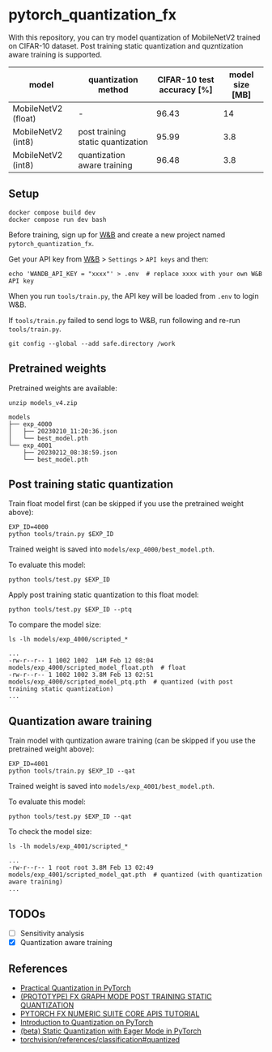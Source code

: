 # pytorch_quantization_fx

With this repository, you can try model quantization of MobileNetV2 trained on CIFAR-10 dataset.
Post training static quantization and quzntization aware training is supported.

|model               |quantization method                |CIFAR-10 test accuracy [%] |model size [MB]
|---                 |---                                |---                      |---
|MobileNetV2 (float) |-                                  |96.43                    |14
|MobileNetV2 (int8)  |post training static quantization  |95.99                    |3.8
|MobileNetV2 (int8)  |quantization aware training        |96.48                    |3.8

## Setup

```
docker compose build dev
docker compose run dev bash
```

Before training, sign up for [W&B](https://wandb.ai)
and create a new project named `pytorch_quantization_fx`.

Get your API key from [W&B](https://wandb.ai) > `Settings` > `API keys` and then:

```
echo 'WANDB_API_KEY = "xxxx"' > .env  # replace xxxx with your own W&B API key
```

When you run `tools/train.py`, the API key will be loaded from `.env` to login W&B.

If `tools/train.py` failed to send logs to W&B, run following and re-run `tools/train.py`.

```
git config --global --add safe.directory /work
```

## Pretrained weights

Pretrained weights are available:

```
unzip models_v4.zip
```

```
models
├── exp_4000
│   ├── 20230210_11:20:36.json
│   └── best_model.pth
└── exp_4001
    ├── 20230212_08:38:59.json
    └── best_model.pth
```

## Post training static quantization

Train float model first (can be skipped if you use the pretrained weight above):

```
EXP_ID=4000
python tools/train.py $EXP_ID
```

Trained weight is saved into `models/exp_4000/best_model.pth`.

To evaluate this model:

```
python tools/test.py $EXP_ID
```

Apply post training static quantization to this float model:

```
python tools/test.py $EXP_ID --ptq
```

To compare the model size:

```
ls -lh models/exp_4000/scripted_*

...
-rw-r--r-- 1 1002 1002  14M Feb 12 08:04 models/exp_4000/scripted_model_float.pth  # float
-rw-r--r-- 1 1002 1002 3.8M Feb 13 02:51 models/exp_4000/scripted_model_ptq.pth  # quantized (with post training static quantization)
...
```

## Quantization aware training

Train model with quntization aware training (can be skipped if you use the pretrained weight above):

```
EXP_ID=4001
python tools/train.py $EXP_ID --qat
```

Trained weight is saved into `models/exp_4001/best_model.pth`.

To evaluate this model:

```
python tools/test.py $EXP_ID --qat
```

To check the model size:

```
ls -lh models/exp_4001/scripted_*

...
-rw-r--r-- 1 root root 3.8M Feb 13 02:49 models/exp_4001/scripted_model_qat.pth  # quantized (with quantization aware training)
...
```

## TODOs

- [ ] Sensitivity analysis
- [x] Quantization aware training

## References

- [Practical Quantization in PyTorch](https://pytorch.org/blog/quantization-in-practice/)
- [(PROTOTYPE) FX GRAPH MODE POST TRAINING STATIC QUANTIZATION](https://pytorch.org/tutorials/prototype/fx_graph_mode_ptq_static.html)
- [PYTORCH FX NUMERIC SUITE CORE APIS TUTORIAL](https://pytorch.org/tutorials/prototype/fx_numeric_suite_tutorial.html)
- [Introduction to Quantization on PyTorch](https://pytorch.org/blog/introduction-to-quantization-on-pytorch/)
- [(beta) Static Quantization with Eager Mode in PyTorch](https://pytorch.org/tutorials/advanced/static_quantization_tutorial.html)
- [torchvision/references/classification#quantized](https://github.com/pytorch/vision/tree/main/references/classification#quantized)
